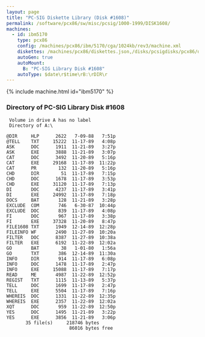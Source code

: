 ```yaml
---
layout: page
title: "PC-SIG Diskette Library (Disk #1608)"
permalink: /software/pcx86/sw/misc/pcsig/1000-1999/DISK1608/
machines:
  - id: ibm5170
    type: pcx86
    config: /machines/pcx86/ibm/5170/cga/1024kb/rev3/machine.xml
    diskettes: /machines/pcx86/diskettes.json,/disks/pcsigdisks/pcx86/diskettes.json
    autoGen: true
    autoMount:
      B: "PC-SIG Library Disk #1608"
    autoType: $date\r$time\rB:\rDIR\r
---
```


{% include machine.html id="ibm5170" %}

### Directory of PC-SIG Library Disk #1608

     Volume in drive A has no label
     Directory of A:\

    @DIR     HLP      2622   7-09-88   7:51p
    @TELL    TXT     15222  11-17-89   4:08p
    ASK      DOC      1911  11-21-89   3:27p
    ASK      EXE      3888  11-21-89   3:07p
    CAT      DOC      3492  11-20-89   5:16p
    CAT      EXE     29168  11-17-89  11:22p
    CAT      PR        132  11-20-89   5:16p
    CHD      DIR        51  11-17-89   7:15p
    CHD      DOC      1678  11-17-89   3:53p
    CHD      EXE     31120  11-17-89   7:13p
    DI       DOC      4237  11-17-89   3:41p
    DI       EXE     24992  11-17-89   7:18p
    DOCS     BAT       128  11-21-89   3:28p
    EXCLUDE  COM       746   6-30-87  10:44p
    EXCLUDE  DOC       839  11-17-89   4:08p
    FI       DOC       967  11-17-89   3:38p
    FI       EXE     37328  11-20-89   8:47p
    FILE1608 TXT      1949  12-14-89  12:28p
    FILEINFO WF       2490  11-27-89  10:20a
    FILTER   DOC      8387  11-27-89  10:38a
    FILTER   EXE      6192  11-22-89  12:02a
    GO       BAT        38   1-01-80   1:56a
    GO       TXT       386  12-14-89  11:30a
    INFO     DIR       914  11-17-89   6:08p
    INFO     DOC      1478  11-17-89   2:47p
    INFO     EXE     15088  11-17-89   7:17p
    READ     ME       4987  11-22-89  12:52p
    REGIST   TXT      1115  11-13-89   5:37p
    TELL     DOC      1699  11-17-89   2:47p
    TELL     EXE      5504  11-17-89   7:16p
    WHEREIS  DOC      1331  11-22-89  12:35p
    WHEREIS  EXE      2357  11-22-89  12:02a
    XQT      DOC       959  11-22-89  12:50p
    YES      DOC      1495  11-21-89   3:22p
    YES      EXE      3856  11-21-89   3:06p
           35 file(s)     218746 bytes
                           86016 bytes free
